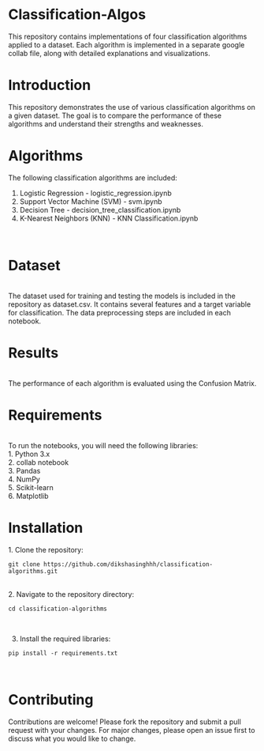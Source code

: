# Classification-Algos
This repository contains implementations of four classification algorithms applied to a dataset. Each algorithm is implemented in a separate google collab file, along with detailed explanations and visualizations.
# Introduction <br>
This repository demonstrates the use of various classification algorithms on a given dataset. The goal is to compare the performance of these algorithms and understand their strengths and weaknesses.
<br>
# Algorithms <br>
The following classification algorithms are included:

1) Logistic Regression - logistic_regression.ipynb <br>
2) Support Vector Machine (SVM) - svm.ipynb <br>
3) Decision Tree  - decision_tree_classification.ipynb <br>
4) K-Nearest Neighbors (KNN) - KNN Classification.ipynb <br>
<br>
<h1>Dataset</h1> <br>
The dataset used for training and testing the models is included in the repository as dataset.csv. It contains several features and a target variable for classification. The data preprocessing steps are included in each notebook.
<br>
<h1>Results</h1> <br>
The performance of each algorithm is evaluated using the Confusion Matrix.
<br>
<h1>Requirements</h1> <br>
To run the notebooks, you will need the following libraries: <br>
1. Python 3.x <br>
2. collab notebook <br>
3. Pandas <br>
4. NumPy <br>
5. Scikit-learn <br>
6. Matplotlib <br>

<h1>Installation</h1>
1. Clone the repository:
<br>

```
git clone https://github.com/dikshasinghhh/classification-algorithms.git
```
<br>
2. Navigate to the repository directory:
<br>


```
cd classification-algorithms 
```
<br>

3. Install the required libraries: <br>

```
pip install -r requirements.txt
```
<br>



<h1>Contributing</h1>
Contributions are welcome! Please fork the repository and submit a pull request with your changes. For major changes, please open an issue first to discuss what you would like to change.






